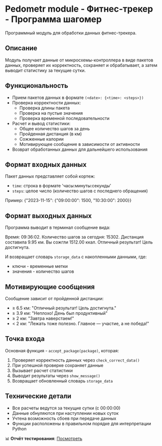 # Pedometr module  - Фитнес-трекер - Программа шагомер

Программный модуль для обработки данных фитнес-трекера.

## Описание

Модуль получает данные от микросхемы-контроллера в виде пакетов данных, проверяет их корректность, сохраняет и обрабатывает, а затем выводит статистику за текущие сутки.

## Функциональность

- Прием пакетов данных в формате `(<date>: {<time>: <steps>})`
- Проверка корректности данных:
  - Проверка длины пакета
  - Проверка на пустые значения
  - Проверка временной последовательности
- Расчет и вывод статистики:
  - Общее количество шагов за день
  - Пройденная дистанция (в км)
  - Сожженные калории
  - Мотивирующее сообщение в зависимости от активности
- Возврат обработанных данных для дальнейшего использования

## Формат входных данных

Пакет данных представляет собой кортеж:
- `time`: строка в формате 'часы:минуты:секунды'
- `steps`: целое число (количество шагов с последнего обращения)

Пример: {"2023-11-15": {"09:00:00": 1500, "10:30:00": 2000}}

## Формат выходных данных

Программа выводит в терминал сообщение вида:

Время: 09:36:02.
Количество шагов за сегодня: 15302.
Дистанция составила 9.95 км.
Вы сожгли 1512.00 ккал.
Отличный результат! Цель достигнута.

И возвращает словарь `storage_data` с накопленными данными, где:
- ключи - временные метки
- значения - количество шагов

## Мотивирующие сообщения

Сообщение зависит от пройденной дистанции:
- ≥ 6.5 км: "Отличный результат! Цель достигнута."
- ≥ 3.9 км: "Неплохо! День был продуктивный"
- ≥ 2 км: "Завтра наверстаем!"
- < 2 км: "Лежать тоже полезно. Главное — участие, а не победа!"

## Точка входа

Основная функция - `accept_package(package)`, которая:
1. Проверяет корректность данных через `check_correct_data()`
2. При успешной проверке сохраняет данные
3. Вызывает расчет статистики
4. Выводит результаты через `show_message()`
5. Возвращает обновленный словарь `storage_data`

## Технические детали

- Все расчеты ведутся за текущие сутки (с 00:00:00)
- Данные обнуляются при наступлении новых суток
- Учтена возможность сбоев при передаче данных
- Функции расположены в правильном порядке для интерпретации Python

📊 **Отчёт тестирования**: [Посмотреть](https://BEZBIG.github.io/Pedometr-program/index.html)